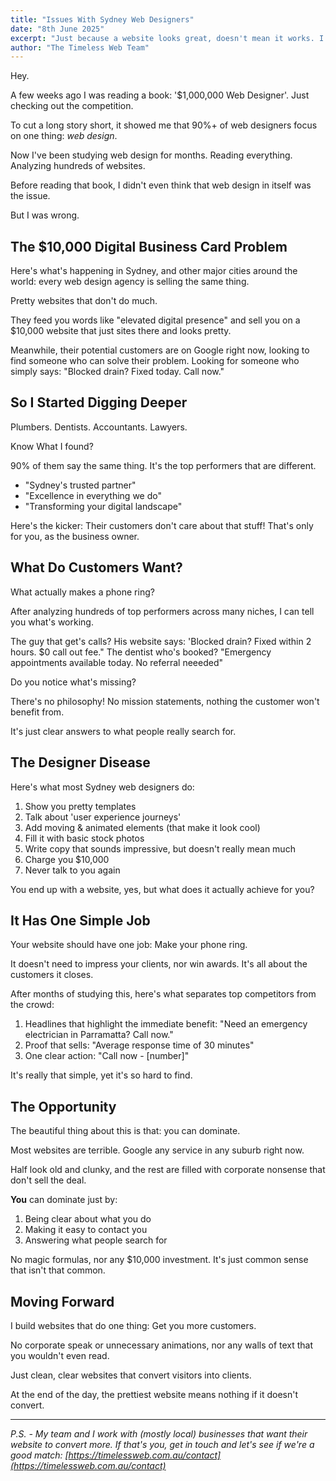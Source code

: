 ```yaml
---
title: "Issues With Sydney Web Designers"
date: "8th June 2025"
excerpt: "Just because a website looks great, doesn't mean it works. I'll explain why this is the case"
author: "The Timeless Web Team"
---
```


Hey.

A few weeks ago I was reading a book: '$1,000,000 Web Designer'. Just checking out the competition.

To cut a long story short, it showed me that 90%+ of web designers focus on one thing: _web design_.

Now I've been studying web design for months. Reading everything. Analyzing hundreds of websites.

Before reading that book, I didn't even think that web design in itself was the issue.

But I was wrong.

## The $10,000 Digital Business Card Problem

Here's what's happening in Sydney, and other major cities around the world: every web design agency is selling the same thing.

Pretty websites that don't do much.

They feed you words like "elevated digital presence" and sell you on a $10,000 website that just sites there and looks pretty.

Meanwhile, their potential customers are on Google right now, looking to find someone who can solve their problem. Looking for someone who simply says: "Blocked drain? Fixed today. Call now."

## So I Started Digging Deeper

Plumbers. Dentists. Accountants. Lawyers.

Know What I found?

90% of them say the same thing. It's the top performers that are different.

-   "Sydney's trusted partner"
-   "Excellence in everything we do"
-   "Transforming your digital landscape"

Here's the kicker: Their customers don't care about that stuff! That's only for you, as the business owner.

## What Do Customers Want?

What actually makes a phone ring?

After analyzing hundreds of top performers across many niches, I can tell you what's working.

The guy that get's calls? His website says: 'Blocked drain? Fixed within 2 hours. $0 call out fee."
The dentist who's booked? "Emergency appointments available today. No referral neeeded"

Do you notice what's missing?

There's no philosophy! No mission statements, nothing the customer won't benefit from.

It's just clear answers to what people really search for.

## The Designer Disease

Here's what most Sydney web designers do:

1.  Show you pretty templates
2.  Talk about 'user experience journeys'
3.  Add moving & animated elements (that make it look cool)
4.  Fill it with basic stock photos
5.  Write copy that sounds impressive, but doesn't really mean much
6.  Charge you $10,000
7.  Never talk to you again

You end up with a website, yes, but what does it actually achieve for you?

## It Has One Simple Job

Your website should have one job: Make your phone ring.

It doesn't need to impress your clients, nor win awards. It's all about the customers it closes.

After months of studying this, here's what separates top competitors from the crowd:

1. Headlines that highlight the immediate benefit: "Need an emergency electrician in Parramatta? Call now."
2. Proof that sells: "Average response time of 30 minutes"
3. One clear action: "Call now - [number]"

It's really that simple, yet it's so hard to find.

## The Opportunity

The beautiful thing about this is that: you can dominate.

Most websites are terrible. Google any service in any suburb right now.

Half look old and clunky, and the rest are filled with corporate nonsense that don't sell the deal.

**You** can dominate just by:

1. Being clear about what you do
2. Making it easy to contact you
3. Answering what people search for

No magic formulas, nor any $10,000 investment. It's just common sense that isn't that common.

## Moving Forward

I build websites that do one thing: Get you more customers.

No corporate speak or unnecessary animations, nor any walls of text that you wouldn't even read.

Just clean, clear websites that convert visitors into clients.

At the end of the day, the prettiest website means nothing if it doesn't convert.

---

_P.S. - My team and I work with (mostly local) businesses that want their website to convert more. If that's you, get in touch and let's see if we're a good match: [https://timelessweb.com.au/contact](https://timelessweb.com.au/contact)_
